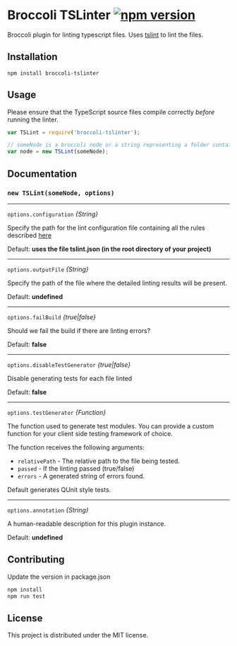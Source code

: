 # Broccoli TSLinter [![npm version](https://badge.fury.io/js/broccoli-tslinter.svg)](https://badge.fury.io/js/broccoli-tslinter)

Broccoli plugin for linting typescript files. Uses [tslint](https://github.com/palantir/tslint) to lint the files.

## Installation

```
npm install broccoli-tslinter
```

## Usage
Please ensure that the TypeScript source files compile correctly _before_ running the linter.

```javascript
var TSLint = require('broccoli-tslinter');

// someNode is a broccoli node or a string representing a folder containing all .ts files
var node = new TSLint(someNode);
```

## Documentation

### `new TSLint(someNode, options)`

---

`options.configuration` *{String}*

Specify the path for the lint configuration file containing all the rules described [here](https://github.com/palantir/tslint#core-rules)

Default: **uses the file tslint.json (in the root directory of your project)**

---

`options.outputFile` *{String}*

Specify the path of the file where the detailed linting results will be present.

Default: **undefined**

---

`options.failBuild` *{true|false}*

Should we fail the build if there are linting errors?

Default: **false**

---

`options.disableTestGenerator` *{true|false}*

Disable generating tests for each file linted

Default: **false**

---

`options.testGenerator` *{Function}*

The function used to generate test modules. You can provide a custom function for your client side testing framework of choice.

The function receives the following arguments:

* `relativePath` - The relative path to the file being tested.
* `passed` - If the linting passed (true/false)
* `errors` - A generated string of errors found.

Default generates QUnit style tests.

---

`options.annotation` *{String}*

A human-readable description for this plugin instance.

Default: **undefined**

## Contributing
Update the version in package.json

```javascript
npm install
npm run test
```

## License

This project is distributed under the MIT license.
